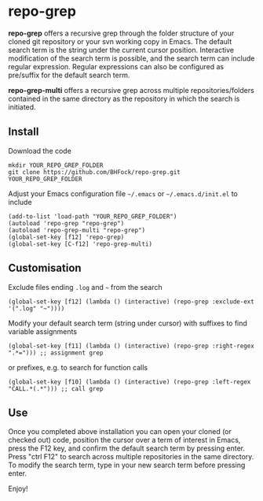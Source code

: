 # repo-grep

**repo-grep** offers a recursive grep through the folder structure of your cloned git repository or your svn working copy in Emacs. The default search term is the string under the current cursor position. Interactive modification of the search term is possible, and the search term can include regular expression. Regular expressions can also be configured as pre/suffix for the default search term.

**repo-grep-multi** offers a recursive grep across multiple repositories/folders contained in the same directory as the repository in which the search is initiated.

## Install

Download the code

```
mkdir YOUR_REPO_GREP_FOLDER
git clone https://github.com/BHFock/repo-grep.git YOUR_REPO_GREP_FOLDER
```

Adjust your Emacs configuration file `~/.emacs` or `~/.emacs.d/init.el` to include 

```
(add-to-list 'load-path "YOUR_REPO_GREP_FOLDER")
(autoload 'repo-grep "repo-grep")
(autoload 'repo-grep-multi "repo-grep")
(global-set-key [f12] 'repo-grep)
(global-set-key [C-f12] 'repo-grep-multi)
```

## Customisation 

Exclude files ending ```.log``` and ```~``` from the search

```
(global-set-key [f12] (lambda () (interactive) (repo-grep :exclude-ext '(".log" "~"))))
```

Modify your default search term (string under cursor) with suffixes to find variable assignments

```
(global-set-key [f11] (lambda () (interactive) (repo-grep :right-regex ".*="))) ;; assignment grep
```

or prefixes, e.g. to search for function calls 

```
(global-set-key [f10] (lambda () (interactive) (repo-grep :left-regex "CALL.*(.*"))) ;; call grep
```

## Use

Once you completed above installation you can open your cloned (or checked out) code, position the cursor over a term of interest in Emacs, press the F12 key, and confirm the default search term by pressing enter. Press "ctrl F12" to search across multiple repositories in the same directory. To modify the search term, type in your new search term before pressing enter.

Enjoy!
